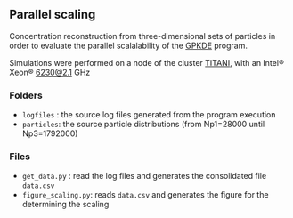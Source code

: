 ## Parallel scaling
Concentration reconstruction from three-dimensional sets of particles in order to evaluate the parallel scalalability of the [GPKDE](https://github.com/upc-ghs/gpkde.git) program. 

Simulations were performed on a node of the cluster [TITANI](https://caminstech.upc.edu/es/serveis/calculintensiu), with an Intel:registered: Xeon:registered: 6230@2.1 GHz

### Folders
- ```logfiles``` : the source log files generated from the program execution
- ```particles```: the source particle distributions (from Np1=28000 until Np3=1792000)

### Files
- ```get_data.py``` : read the log files and generates the consolidated file ```data.csv```
- ```figure_scaling.py```: reads ```data.csv``` and generates the figure for the determining the scaling
